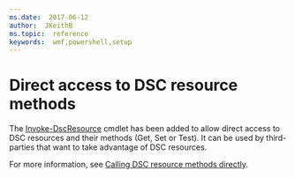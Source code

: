 ```yaml
---
ms.date:  2017-06-12
author:  JKeithB
ms.topic:  reference
keywords:  wmf,powershell,setup
---
```


# Direct access to DSC resource methods


The [Invoke-DscResource](https://technet.microsoft.com/library/mt517869.aspx) cmdlet has been added to allow direct access to DSC resources and their methods (Get, Set or Test). It can be used by third-parties that want to take advantage of 
DSC resources.

For more information, see [Calling DSC resource methods directly](https://msdn.microsoft.com/powershell/dsc/directcallresource).

